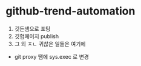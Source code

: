 # github-trend-automation
1. 깃든샘으로 포팅
2. 깃헙페이지 publish
3. 그 외 ㅈㄴ 귀찮은 일들은 여기에


* git proxy 땜에 sys.exec 로 변경
